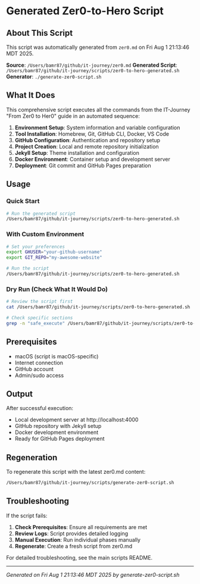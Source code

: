 # Generated Zer0-to-Hero Script

## About This Script

This script was automatically generated from `zer0.md` on Fri Aug  1 21:13:46 MDT 2025.

**Source**: `/Users/bamr87/github/it-journey/zer0.md`
**Generated Script**: `/Users/bamr87/github/it-journey/scripts/zer0-to-hero-generated.sh`
**Generator**: `./generate-zer0-script.sh`

## What It Does

This comprehensive script executes all the commands from the IT-Journey "From Zer0 to Her0" guide in an automated sequence:

1. **Environment Setup**: System information and variable configuration
2. **Tool Installation**: Homebrew, Git, GitHub CLI, Docker, VS Code
3. **GitHub Configuration**: Authentication and repository setup
4. **Project Creation**: Local and remote repository initialization
5. **Jekyll Setup**: Theme installation and configuration
6. **Docker Environment**: Container setup and development server
7. **Deployment**: Git commit and GitHub Pages preparation

## Usage

### Quick Start
```bash
# Run the generated script
/Users/bamr87/github/it-journey/scripts/zer0-to-hero-generated.sh
```

### With Custom Environment
```bash
# Set your preferences
export GHUSER="your-github-username"
export GIT_REPO="my-awesome-website"

# Run the script
/Users/bamr87/github/it-journey/scripts/zer0-to-hero-generated.sh
```

### Dry Run (Check What It Would Do)
```bash
# Review the script first
cat /Users/bamr87/github/it-journey/scripts/zer0-to-hero-generated.sh

# Check specific sections
grep -n "safe_execute" /Users/bamr87/github/it-journey/scripts/zer0-to-hero-generated.sh
```

## Prerequisites

- macOS (script is macOS-specific)
- Internet connection
- GitHub account
- Admin/sudo access

## Output

After successful execution:
- Local development server at http://localhost:4000
- GitHub repository with Jekyll setup
- Docker development environment
- Ready for GitHub Pages deployment

## Regeneration

To regenerate this script with the latest zer0.md content:

```bash
/Users/bamr87/github/it-journey/scripts/generate-zer0-script.sh
```

## Troubleshooting

If the script fails:

1. **Check Prerequisites**: Ensure all requirements are met
2. **Review Logs**: Script provides detailed logging
3. **Manual Execution**: Run individual phases manually
4. **Regenerate**: Create a fresh script from zer0.md

For detailed troubleshooting, see the main scripts README.

---

*Generated on Fri Aug  1 21:13:46 MDT 2025 by generate-zer0-script.sh*
